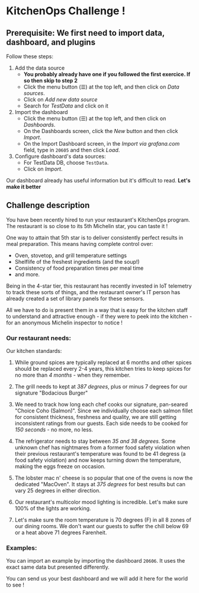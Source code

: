 # KitchenOps Challenge !

## Prerequisite: We first need to import data, dashboard, and plugins
Follow these steps:

1. Add the data source
    - **You probably already have one if you followed the first exercice. If so then skip to step 2**
    - Click the menu button (☰) at the top left, and then click on *Data sources*.
    - Click on *Add new data source*
    - Search for *TestData* and click on it
2. Import the dashboard
    - Click the menu button (☰) at the top left, and then click on *Dashboards*.
    - On the Dashboards screen, click the *New* button and then click *Import*.
    - On the Import Dashboard screen, in the *Import via grafana.com* field, type in `20605` and then click *Load*.
3. Configure dashboard's data sources:
    - For TestData DB, choose `TestData`.
    - Click on *Import*.

Our dashboard already has useful information but it's difficult to read. **Let's make it better**

## Challenge description
You have been recently hired to run your restaurant's KitchenOps program. The restaurant is so close to its 5th Michelin star, you can taste it !

One way to attain that 5th star is to deliver consistently perfect results in meal preparation. This means having complete control over:
* Oven, stovetop, and grill temperature settings
* Shelflife of the freshest ingredients (and the soup!)
* Consistency of food preparation times per meal time
* and more.

Being in the 4-star tier, this restaurant has recently invested in IoT telemetry to track these sorts of things, and the restaurant owner's IT person has already created a set of library panels for these sensors. 

All we have to do is present them in a way that is easy for the kitchen staff to understand and attractive enough - if they were to peek into the kitchen - for an anonymous Michelin inspector to notice !

### Our restaurant needs:
Our kitchen standards:
1. While ground spices are typically replaced at 6 months and other spices should be replaced every 2-4 years, this kitchen tries to keep spices for no more than *4 months* - when they remember.
 
2. The grill needs to kept at *387 degrees*, plus or minus 7 degrees for our signature "Bodacious Burger"

3. We need to track how long each chef cooks our signature, pan-seared "Choice Coho (Salmon)". Since we individually choose each salmon fillet for consistent thickness, freshness and quality, we are still getting inconsistent ratings from our guests. Each side needs to be cooked for *150 seconds* - no more, no less.

4. The refrigerator needs to stay between *35 and 38 degrees*. Some unknown chef has nightmares from a former food safety violation when their previous restaurant's temperature was found to be 41 degress (a food safety violation) and now keeps turning down the temperature, making the eggs freeze on occasion.

5. The lobster mac n' cheese is so popular that one of the ovens is now the dedicated "MacOven". It stays at *375 degrees* for best results but can vary 25 degrees in either direction.

6. Our restaurant's multicolor mood lighting is incredible. Let's make sure 100% of the lights are working.

7. Let's make sure the room temperature is 70 degrees (F) in all 8 zones of our dining rooms. We don't want our guests to suffer the chill below 69 or a heat above 71 degrees Farenheit.

### Examples:
You can import an example by importing the dashboard `20606`. It uses the exact same data but presented differently.

You can send us your best dashboard and we will add it here for the world to see !